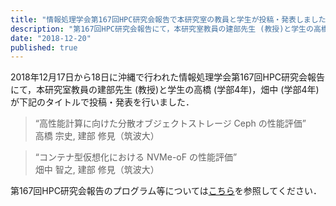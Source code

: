 ```yaml
---
title: "情報処理学会第167回HPC研究会報告で本研究室の教員と学生が投稿・発表しました"
description: "第167回HPC研究会報告にて，本研究室教員の建部先生 (教授)と学生の高橋 (学部4年)，畑中 (学部4年)が下記のタイトルで投稿・発表を行いました．"
date: "2018-12-20"
published: true
---
```


2018年12月17日から18日に沖縄で行われた情報処理学会第167回HPC研究会報告にて，本研究室教員の建部先生 (教授)と学生の高橋 (学部4年)，畑中 (学部4年)が下記のタイトルで投稿・発表を行いました．

> “高性能計算に向けた分散オブジェクトストレージ Ceph の性能評価”  
> 高橋 宗史, 建部 修見（筑波大）

> “コンテナ型仮想化における NVMe-oF の性能評価”  
> 畑中 智之, 建部 修見（筑波大）

第167回HPC研究会報告のプログラム等については[こちら](http://www.ipsj.or.jp/kenkyukai/event/hpc167.html)を参照してください．
